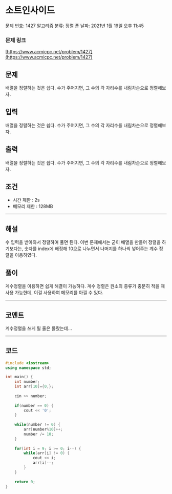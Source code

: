 # 소트인사이드

문제 번호: 1427
알고리즘 분류: 정렬
푼 날짜: 2021년 1월 19일 오후 11:45

### 문제 링크

[https://www.acmicpc.net/problem/1427](https://www.acmicpc.net/problem/1427)

## 문제

배열을 정렬하는 것은 쉽다. 수가 주어지면, 그 수의 각 자리수를 내림차순으로 정렬해보자.

## 입력

배열을 정렬하는 것은 쉽다. 수가 주어지면, 그 수의 각 자리수를 내림차순으로 정렬해보자.

## 출력

배열을 정렬하는 것은 쉽다. 수가 주어지면, 그 수의 각 자리수를 내림차순으로 정렬해보자.

## 조건

- 시간 제한 : 2s
- 메모리 제한 : 128MB

---

## 해설

수 입력을 받아와서 정렬하여 풀면 된다. 이번 문제에서는 굳이 배열을 만들어 정렬을 하기보다는, 숫자를 index에 배정해 10으로 나누면서 나머지를 하나씩 넣어주는 계수 정렬을 이용하였다. 

## 풀이

계수정렬을 이용하면 쉽게 해결이 가능하다. 계수 정렬은 원소의 종류가 충분히 적을 때 사용 가능한데, 이걸 사용하여 메모리를 아낄 수 있다. 

---

## 코멘트

계수정렬을 쓰게 될 줄은 몰랐는데...

---

## 코드

```cpp
#include <iostream>
using namespace std;

int main() {
    int number;
    int arr[10]={0,};
    
    cin >> number;
    
    if(number == 0) {
        cout << '0';
    }
    
    while(number != 0) {
        arr[number%10]++;
        number /= 10;
    }
    
    for(int i = 9; i >= 0; i--) {
        while(arr[i] != 0) {
            cout << i;
            arr[i]--;
        }
    }
    
    return 0;
}
```